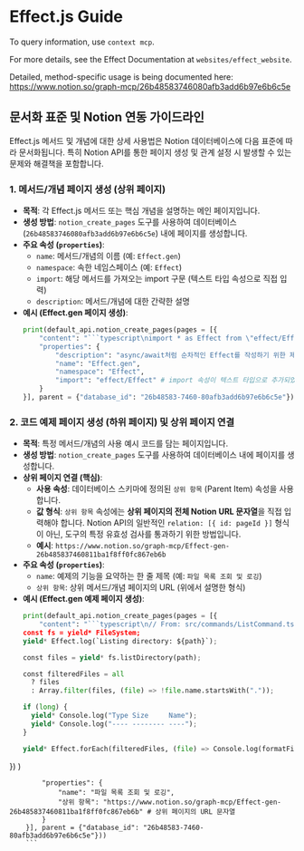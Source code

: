 # Effect.js Guide

To query information, use `context mcp`.

For more details, see the Effect Documentation at `websites/effect_website`.

Detailed, method-specific usage is being documented here: https://www.notion.so/graph-mcp/26b48583746080afb3add6b97e6b6c5e

## 문서화 표준 및 Notion 연동 가이드라인

Effect.js 메서드 및 개념에 대한 상세 사용법은 Notion 데이터베이스에 다음 표준에 따라 문서화됩니다. 특히 Notion API를 통한 페이지 생성 및 관계 설정 시 발생할 수 있는 문제와 해결책을 포함합니다.

### 1. 메서드/개념 페이지 생성 (상위 페이지)

*   **목적**: 각 Effect.js 메서드 또는 핵심 개념을 설명하는 메인 페이지입니다.
*   **생성 방법**: `notion_create_pages` 도구를 사용하여 데이터베이스(`26b48583746080afb3add6b97e6b6c5e`) 내에 페이지를 생성합니다.
*   **주요 속성 (`properties`)**:
    *   `name`: 메서드/개념의 이름 (예: `Effect.gen`)
    *   `namespace`: 속한 네임스페이스 (예: `Effect`)
    *   `import`: 해당 메서드를 가져오는 import 구문 (텍스트 타입 속성으로 직접 입력)
    *   `description`: 메서드/개념에 대한 간략한 설명
*   **예시 (Effect.gen 페이지 생성)**:
    ```python
    print(default_api.notion_create_pages(pages = [{
        "content": "```typescript\nimport * as Effect from \"effect/Effect\";\n```",
        "properties": {
            "description": "async/await처럼 순차적인 Effect를 작성하기 위한 제너레이터 스타일의 함수입니다.",
            "name": "Effect.gen",
            "namespace": "Effect",
            "import": "effect/Effect" # import 속성이 텍스트 타입으로 추가되었음을 가정
        }
    }], parent = {"database_id": "26b48583-7460-80afb3add6b97e6b6c5e"}))
    ```

### 2. 코드 예제 페이지 생성 (하위 페이지) 및 상위 페이지 연결

*   **목적**: 특정 메서드/개념의 사용 예시 코드를 담는 페이지입니다.
*   **생성 방법**: `notion_create_pages` 도구를 사용하여 데이터베이스 내에 페이지를 생성합니다.
*   **상위 페이지 연결 (핵심)**:
    *   **사용 속성**: 데이터베이스 스키마에 정의된 `상위 항목` (Parent Item) 속성을 사용합니다.
    *   **값 형식**: `상위 항목` 속성에는 **상위 페이지의 전체 Notion URL 문자열**을 직접 입력해야 합니다. Notion API의 일반적인 `relation: [{ id: pageId }]` 형식이 아닌, 도구의 특정 유효성 검사를 통과하기 위한 방법입니다.
    *   **예시**: `https://www.notion.so/graph-mcp/Effect-gen-26b485837460811ba1f8ff0fc867eb6b`
*   **주요 속성 (`properties`)**:
    *   `name`: 예제의 기능을 요약하는 한 줄 제목 (예: `파일 목록 조회 및 로깅`)
    *   `상위 항목`: 상위 메서드/개념 페이지의 URL (위에서 설명한 형식)
*   **예시 (Effect.gen 예제 페이지 생성)**:
    ```python
    print(default_api.notion_create_pages(pages = [{
        "content": "```typescript\n// From: src/commands/ListCommand.ts\n\nCommand.withHandler(({ all, long, path }) =>\n  Effect.gen(function*(){
    const fs = yield* FileSystem;
    yield* Effect.log(`Listing directory: ${path}`);

    const files = yield* fs.listDirectory(path);

    const filteredFiles = all
      ? files
      : Array.filter(files, (file) => !file.name.startsWith("."));

    if (long) {
      yield* Console.log("Type Size     Name");
      yield* Console.log("---- -------- ----");
    }

    yield* Effect.forEach(filteredFiles, (file) => Console.log(formatFileInfo(file, long)));
  })
)
```",
        "properties": {
            "name": "파일 목록 조회 및 로깅",
            "상위 항목": "https://www.notion.so/graph-mcp/Effect-gen-26b485837460811ba1f8ff0fc867eb6b" # 상위 페이지의 URL 문자열
        }
    }], parent = {"database_id": "26b48583-7460-80afb3add6b97e6b6c5e"}))
    ```